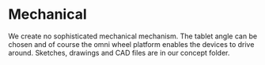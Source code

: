 # Mechanical

We create no sophisticated mechanical mechanism. The tablet angle can be chosen and of course the omni wheel platform enables the devices to drive around. Sketches, drawings and CAD files are in our concept folder.
